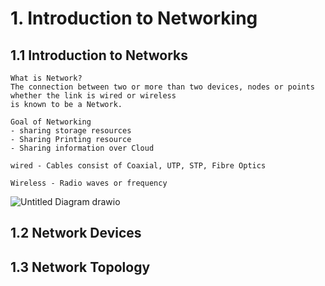 # 1. Introduction to Networking

## 1.1 Introduction to Networks
    What is Network?
    The connection between two or more than two devices, nodes or points whether the link is wired or wireless
    is known to be a Network.

    Goal of Networking
    - sharing storage resources
    - Sharing Printing resource
    - Sharing information over Cloud

    wired - Cables consist of Coaxial, UTP, STP, Fibre Optics

    Wireless - Radio waves or frequency

![Untitled Diagram drawio](https://github.com/user-attachments/assets/6fa8684f-3fcf-43a8-9a53-1aea5cc05a32)



## 1.2 Network Devices
## 1.3 Network Topology
